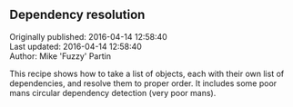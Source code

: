 ## Dependency resolution  
Originally published: 2016-04-14 12:58:40  
Last updated: 2016-04-14 12:58:40  
Author: Mike 'Fuzzy' Partin  
  
This recipe shows how to take a list of objects, each with their own list of dependencies, and resolve them to proper order. It includes some poor mans circular dependency detection (very poor mans).
